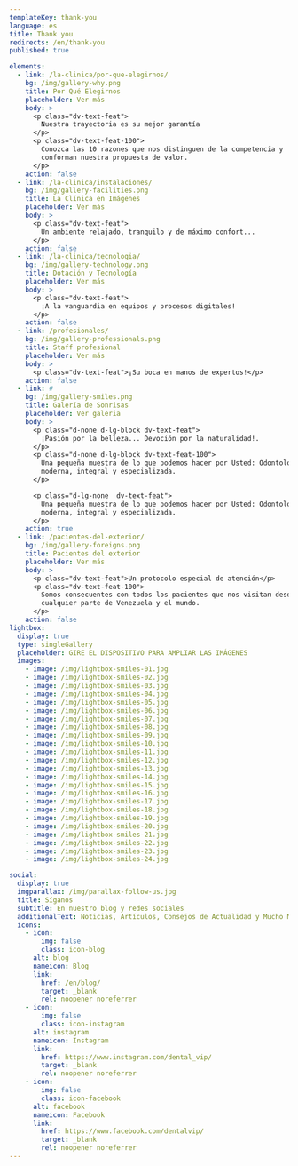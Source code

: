 ```yaml
---
templateKey: thank-you
language: es
title: Thank you
redirects: /en/thank-you
published: true

elements:
  - link: /la-clinica/por-que-elegirnos/
    bg: /img/gallery-why.png
    title: Por Qué Elegirnos
    placeholder: Ver más
    body: >
      <p class="dv-text-feat">
        Nuestra trayectoria es su mejor garantía
      </p>
      <p class="dv-text-feat-100">
        Conozca las 10 razones que nos distinguen de la competencia y
        conforman nuestra propuesta de valor.
      </p>
    action: false
  - link: /la-clinica/instalaciones/
    bg: /img/gallery-facilities.png
    title: La Clínica en Imágenes
    placeholder: Ver más
    body: >
      <p class="dv-text-feat">
        Un ambiente relajado, tranquilo y de máximo confort...
      </p>
    action: false
  - link: /la-clinica/tecnologia/
    bg: /img/gallery-technology.png
    title: Dotación y Tecnología
    placeholder: Ver más
    body: >
      <p class="dv-text-feat">
        ¡A la vanguardia en equipos y procesos digitales!
      </p>
    action: false
  - link: /profesionales/
    bg: /img/gallery-professionals.png
    title: Staff profesional
    placeholder: Ver más
    body: >
      <p class="dv-text-feat">¡Su boca en manos de expertos!</p>
    action: false
  - link: #
    bg: /img/gallery-smiles.png
    title: Galería de Sonrisas
    placeholder: Ver galeria
    body: >
      <p class="d-none d-lg-block dv-text-feat">
        ¡Pasión por la belleza... Devoción por la naturalidad!.
      </p>
      <p class="d-none d-lg-block dv-text-feat-100">
        Una pequeña muestra de lo que podemos hacer por Usted: Odontología
        moderna, integral y especializada.
      </p>

      <p class="d-lg-none  dv-text-feat">
        Una pequeña muestra de lo que podemos hacer por Usted: Odontología
        moderna, integral y especializada.
      </p>
    action: true
  - link: /pacientes-del-exterior/
    bg: /img/gallery-foreigns.png
    title: Pacientes del exterior
    placeholder: Ver más
    body: >
      <p class="dv-text-feat">Un protocolo especial de atención</p>
      <p class="dv-text-feat-100">
        Somos consecuentes con todos los pacientes que nos visitan desde
        cualquier parte de Venezuela y el mundo.
      </p>
    action: false
lightbox:
  display: true
  type: singleGallery
  placeholder: GIRE EL DISPOSITIVO PARA AMPLIAR LAS IMÁGENES
  images:
    - image: /img/lightbox-smiles-01.jpg
    - image: /img/lightbox-smiles-02.jpg
    - image: /img/lightbox-smiles-03.jpg
    - image: /img/lightbox-smiles-04.jpg
    - image: /img/lightbox-smiles-05.jpg
    - image: /img/lightbox-smiles-06.jpg
    - image: /img/lightbox-smiles-07.jpg
    - image: /img/lightbox-smiles-08.jpg
    - image: /img/lightbox-smiles-09.jpg
    - image: /img/lightbox-smiles-10.jpg
    - image: /img/lightbox-smiles-11.jpg
    - image: /img/lightbox-smiles-12.jpg
    - image: /img/lightbox-smiles-13.jpg
    - image: /img/lightbox-smiles-14.jpg
    - image: /img/lightbox-smiles-15.jpg
    - image: /img/lightbox-smiles-16.jpg
    - image: /img/lightbox-smiles-17.jpg
    - image: /img/lightbox-smiles-18.jpg
    - image: /img/lightbox-smiles-19.jpg
    - image: /img/lightbox-smiles-20.jpg
    - image: /img/lightbox-smiles-21.jpg
    - image: /img/lightbox-smiles-22.jpg
    - image: /img/lightbox-smiles-23.jpg
    - image: /img/lightbox-smiles-24.jpg

social:
  display: true
  imgparallax: /img/parallax-follow-us.jpg
  title: Síganos
  subtitle: En nuestro blog y redes sociales
  additionalText: Noticias, Artículos, Consejos de Actualidad y Mucho Más...
  icons:
    - icon:
        img: false
        class: icon-blog
      alt: blog
      nameicon: Blog
      link:
        href: /en/blog/
        target: _blank
        rel: noopener noreferrer
    - icon:
        img: false
        class: icon-instagram
      alt: instagram
      nameicon: Instagram
      link:
        href: https://www.instagram.com/dental_vip/
        target: _blank
        rel: noopener noreferrer
    - icon:
        img: false
        class: icon-facebook
      alt: facebook
      nameicon: Facebook
      link:
        href: https://www.facebook.com/dentalvip/
        target: _blank
        rel: noopener noreferrer
---
```

